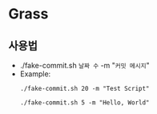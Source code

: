 # Grass

## 사용법

- ./fake-commit.sh `날짜 수` -m "`커밋 메시지`"
- Example:
  ```
  ./fake-commit.sh 20 -m "Test Script"
  
  ./fake-commit.sh 5 -m "Hello, World"
  ```
